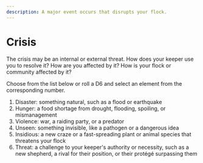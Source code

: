 ```yaml
---
description: A major event occurs that disrupts your flock.
---
```


# Crisis

The crisis may be an internal or external threat. How does your keeper use you to resolve it? How are you affected by it? How is your flock or community affected by it?

Choose from the list below or roll a D6 and select an element from the corresponding number.

1. Disaster: something natural, such as a flood or earthquake
2. Hunger: a food shortage from drought, flooding, spoiling, or mismanagement
3. Violence: war, a raiding party, or a predator
4. Unseen: something invisible, like a pathogen or a dangerous idea
5. Insidious: a new craze or a fast-spreading plant or animal species that threatens your flock
6. Threat: a challenge to your keeper's authority or necessity, such as a new shepherd, a rival for their position, or their protégé surpassing them

